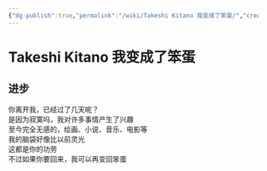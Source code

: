 ```yaml
---
{"dg-publish":true,"permalink":"/wiki/Takeshi Kitano 我变成了笨蛋/","created":"2023-05-20T22:29:15.916+08:00","updated":"2023-05-21T00:40:08.093+08:00"}
---
```



# Takeshi Kitano 我变成了笨蛋

## 进步

你离开我，已经过了几天呢？  
是因为寂寞吗，我对许多事情产生了兴趣  
至今完全无感的，绘画、小说、音乐、电影等  
我的脑袋好像比以前灵光  
这都是你的功劳  
不过如果你要回来，我可以再变回笨蛋